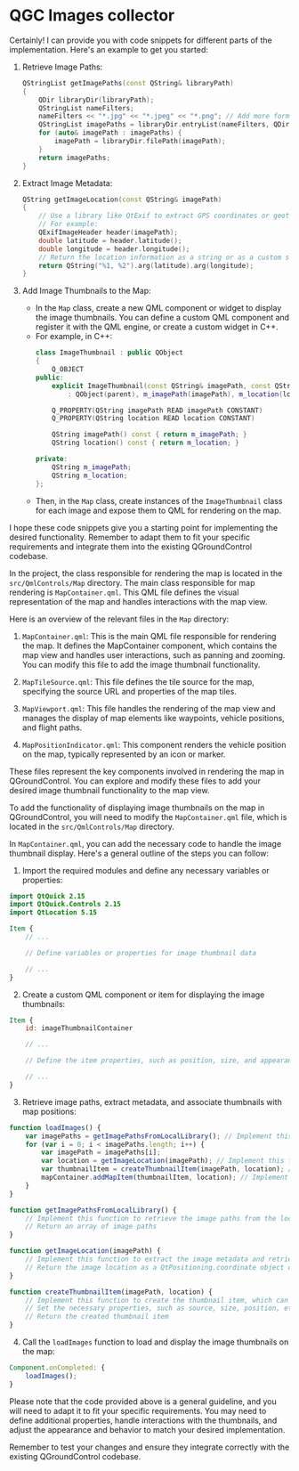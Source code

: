 # QGC Images collector

Certainly! I can provide you with code snippets for different parts of the implementation. Here's an example to get you started:

1. Retrieve Image Paths:
   ```cpp
   QStringList getImagePaths(const QString& libraryPath)
   {
       QDir libraryDir(libraryPath);
       QStringList nameFilters;
       nameFilters << "*.jpg" << "*.jpeg" << "*.png"; // Add more formats if needed
       QStringList imagePaths = libraryDir.entryList(nameFilters, QDir::Files);
       for (auto& imagePath : imagePaths) {
           imagePath = libraryDir.filePath(imagePath);
       }
       return imagePaths;
   }
   ```

2. Extract Image Metadata:
   ```cpp
   QString getImageLocation(const QString& imagePath)
   {
       // Use a library like QtExif to extract GPS coordinates or geotags from the image metadata
       // For example:
       QExifImageHeader header(imagePath);
       double latitude = header.latitude();
       double longitude = header.longitude();
       // Return the location information as a string or as a custom struct
       return QString("%1, %2").arg(latitude).arg(longitude);
   }
   ```

3. Add Image Thumbnails to the Map:
   - In the `Map` class, create a new QML component or widget to display the image thumbnails. You can define a custom QML component and register it with the QML engine, or create a custom widget in C++.
   - For example, in C++:
     ```cpp
     class ImageThumbnail : public QObject
     {
         Q_OBJECT
     public:
         explicit ImageThumbnail(const QString& imagePath, const QString& location, QObject* parent = nullptr)
             : QObject(parent), m_imagePath(imagePath), m_location(location) {}

         Q_PROPERTY(QString imagePath READ imagePath CONSTANT)
         Q_PROPERTY(QString location READ location CONSTANT)

         QString imagePath() const { return m_imagePath; }
         QString location() const { return m_location; }

     private:
         QString m_imagePath;
         QString m_location;
     };
     ```
   - Then, in the `Map` class, create instances of the `ImageThumbnail` class for each image and expose them to QML for rendering on the map.

I hope these code snippets give you a starting point for implementing the desired functionality. Remember to adapt them to fit your specific requirements and integrate them into the existing QGroundControl codebase.

In the project, the class responsible for rendering the map is located in the `src/QmlControls/Map` directory. The main class responsible for map rendering is `MapContainer.qml`. This QML file defines the visual representation of the map and handles interactions with the map view.

Here is an overview of the relevant files in the `Map` directory:

1. `MapContainer.qml`: This is the main QML file responsible for rendering the map. It defines the MapContainer component, which contains the map view and handles user interactions, such as panning and zooming. You can modify this file to add the image thumbnail functionality.

2. `MapTileSource.qml`: This file defines the tile source for the map, specifying the source URL and properties of the map tiles.

3. `MapViewport.qml`: This file handles the rendering of the map view and manages the display of map elements like waypoints, vehicle positions, and flight paths.

4. `MapPositionIndicator.qml`: This component renders the vehicle position on the map, typically represented by an icon or marker.

These files represent the key components involved in rendering the map in QGroundControl. You can explore and modify these files to add your desired image thumbnail functionality to the map view.


To add the functionality of displaying image thumbnails on the map in QGroundControl, you will need to modify the `MapContainer.qml` file, which is located in the `src/QmlControls/Map` directory.

In `MapContainer.qml`, you can add the necessary code to handle the image thumbnail display. Here's a general outline of the steps you can follow:

1. Import the required modules and define any necessary variables or properties:
```qml
import QtQuick 2.15
import QtQuick.Controls 2.15
import QtLocation 5.15

Item {
    // ...

    // Define variables or properties for image thumbnail data

    // ...
}
```

2. Create a custom QML component or item for displaying the image thumbnails:
```qml
Item {
    id: imageThumbnailContainer

    // ...

    // Define the item properties, such as position, size, and appearance

    // ...
}
```

3. Retrieve image paths, extract metadata, and associate thumbnails with map positions:
```qml
function loadImages() {
    var imagePaths = getImagePathsFromLocalLibrary(); // Implement this function to retrieve the image paths
    for (var i = 0; i < imagePaths.length; i++) {
        var imagePath = imagePaths[i];
        var location = getImageLocation(imagePath); // Implement this function to extract the image metadata
        var thumbnailItem = createThumbnailItem(imagePath, location); // Implement this function to create the thumbnail item
        mapContainer.addMapItem(thumbnailItem, location); // Implement this function to add the thumbnail item to the map at the specific location
    }
}

function getImagePathsFromLocalLibrary() {
    // Implement this function to retrieve the image paths from the local library
    // Return an array of image paths
}

function getImageLocation(imagePath) {
    // Implement this function to extract the image metadata and retrieve the image location
    // Return the image location as a QtPositioning.coordinate object or a custom structure
}

function createThumbnailItem(imagePath, location) {
    // Implement this function to create the thumbnail item, which can be an Image or custom item
    // Set the necessary properties, such as source, size, position, etc.
    // Return the created thumbnail item
}
```

4. Call the `loadImages` function to load and display the image thumbnails on the map:
```qml
Component.onCompleted: {
    loadImages();
}
```

Please note that the code provided above is a general guideline, and you will need to adapt it to fit your specific requirements. You may need to define additional properties, handle interactions with the thumbnails, and adjust the appearance and behavior to match your desired implementation.

Remember to test your changes and ensure they integrate correctly with the existing QGroundControl codebase.
